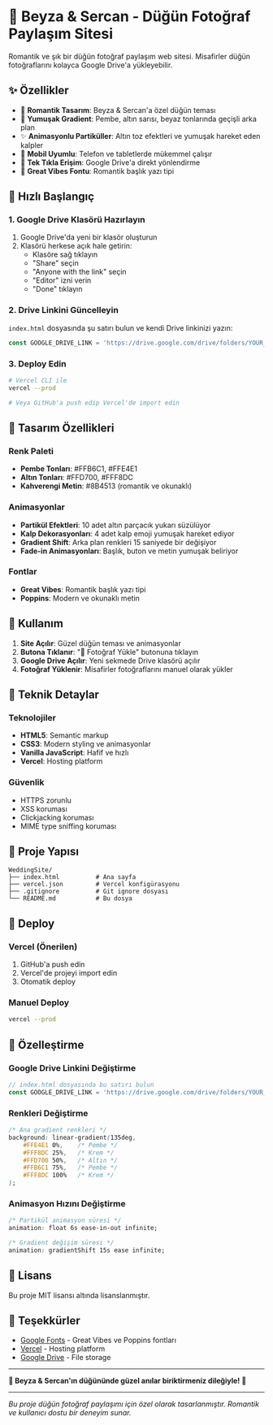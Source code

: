 # 💒 Beyza & Sercan - Düğün Fotoğraf Paylaşım Sitesi

Romantik ve şık bir düğün fotoğraf paylaşım web sitesi. Misafirler düğün fotoğraflarını kolayca Google Drive'a yükleyebilir.

## ✨ Özellikler

- 🎨 **Romantik Tasarım**: Beyza & Sercan'a özel düğün teması
- 🌸 **Yumuşak Gradient**: Pembe, altın sarısı, beyaz tonlarında geçişli arka plan
- ✨ **Animasyonlu Partiküller**: Altın toz efektleri ve yumuşak hareket eden kalpler
- 📱 **Mobil Uyumlu**: Telefon ve tabletlerde mükemmel çalışır
- 🎯 **Tek Tıkla Erişim**: Google Drive'a direkt yönlendirme
- 💝 **Great Vibes Fontu**: Romantik başlık yazı tipi

## 🚀 Hızlı Başlangıç

### 1. Google Drive Klasörü Hazırlayın
1. Google Drive'da yeni bir klasör oluşturun
2. Klasörü herkese açık hale getirin:
   - Klasöre sağ tıklayın
   - "Share" seçin
   - "Anyone with the link" seçin
   - "Editor" izni verin
   - "Done" tıklayın

### 2. Drive Linkini Güncelleyin
`index.html` dosyasında şu satırı bulun ve kendi Drive linkinizi yazın:
```javascript
const GOOGLE_DRIVE_LINK = 'https://drive.google.com/drive/folders/YOUR_FOLDER_ID_HERE';
```

### 3. Deploy Edin
```bash
# Vercel CLI ile
vercel --prod

# Veya GitHub'a push edip Vercel'de import edin
```

## 🎨 Tasarım Özellikleri

### Renk Paleti
- **Pembe Tonları**: #FFB6C1, #FFE4E1
- **Altın Tonları**: #FFD700, #FFF8DC
- **Kahverengi Metin**: #8B4513 (romantik ve okunaklı)

### Animasyonlar
- **Partikül Efektleri**: 10 adet altın parçacık yukarı süzülüyor
- **Kalp Dekorasyonları**: 4 adet kalp emoji yumuşak hareket ediyor
- **Gradient Shift**: Arka plan renkleri 15 saniyede bir değişiyor
- **Fade-in Animasyonları**: Başlık, buton ve metin yumuşak beliriyor

### Fontlar
- **Great Vibes**: Romantik başlık yazı tipi
- **Poppins**: Modern ve okunaklı metin

## 📱 Kullanım

1. **Site Açılır**: Güzel düğün teması ve animasyonlar
2. **Butona Tıklanır**: "📸 Fotoğraf Yükle" butonuna tıklayın
3. **Google Drive Açılır**: Yeni sekmede Drive klasörü açılır
4. **Fotoğraf Yüklenir**: Misafirler fotoğraflarını manuel olarak yükler

## 🔧 Teknik Detaylar

### Teknolojiler
- **HTML5**: Semantic markup
- **CSS3**: Modern styling ve animasyonlar
- **Vanilla JavaScript**: Hafif ve hızlı
- **Vercel**: Hosting platform

### Güvenlik
- HTTPS zorunlu
- XSS koruması
- Clickjacking koruması
- MIME type sniffing koruması

## 📁 Proje Yapısı

```
WeddingSite/
├── index.html          # Ana sayfa
├── vercel.json         # Vercel konfigürasyonu
├── .gitignore          # Git ignore dosyası
└── README.md           # Bu dosya
```

## 🚀 Deploy

### Vercel (Önerilen)
1. GitHub'a push edin
2. Vercel'de projeyi import edin
3. Otomatik deploy

### Manuel Deploy
```bash
vercel --prod
```

## 🔧 Özelleştirme

### Google Drive Linkini Değiştirme
```javascript
// index.html dosyasında bu satırı bulun
const GOOGLE_DRIVE_LINK = 'https://drive.google.com/drive/folders/YOUR_FOLDER_ID_HERE';
```

### Renkleri Değiştirme
```css
/* Ana gradient renkleri */
background: linear-gradient(135deg, 
    #FFE4E1 0%,    /* Pembe */
    #FFF8DC 25%,   /* Krem */
    #FFD700 50%,   /* Altın */
    #FFB6C1 75%,   /* Pembe */
    #FFF8DC 100%   /* Krem */
);
```

### Animasyon Hızını Değiştirme
```css
/* Partikül animasyon süresi */
animation: float 6s ease-in-out infinite;

/* Gradient değişim süresi */
animation: gradientShift 15s ease infinite;
```

## 📄 Lisans

Bu proje MIT lisansı altında lisanslanmıştır.

## 🙏 Teşekkürler

- [Google Fonts](https://fonts.google.com/) - Great Vibes ve Poppins fontları
- [Vercel](https://vercel.com/) - Hosting platform
- [Google Drive](https://drive.google.com/) - File storage

---

**💝 Beyza & Sercan'ın düğününde güzel anılar biriktirmeniz dileğiyle! 💝**

---

*Bu proje düğün fotoğraf paylaşımı için özel olarak tasarlanmıştır. Romantik ve kullanıcı dostu bir deneyim sunar.*
